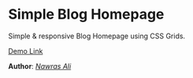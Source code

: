 # Simple Blog Homepage

Simple & responsive Blog Homepage using CSS Grids. 

[Demo Link](https://nawras92.github.io/HTML5-CSS3-Projects/Simple-Blog-Homepage/)

**Author**: [*Nawras Ali*](https://LearnWithNaw.com)

